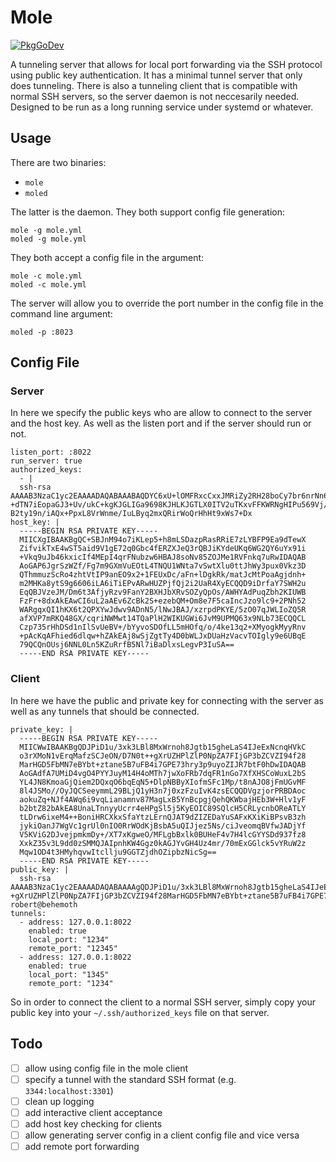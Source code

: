 # Mole

[![PkgGoDev](https://pkg.go.dev/badge/github.com/penguinpowernz/mole)](https://pkg.go.dev/github.com/penguinpowernz/mole)

A tunneling server that allows for local port forwarding via the SSH
protocol using public key authentication. It has a minimal tunnel 
server that only does tunneling. There is also a tunneling client that
is compatible with normal SSH servers, so the server daemon is not
neccesarily needed.  Designed to be run as a long running service under
systemd or whatever.

## Usage

There are two binaries:

* `mole`
* `moled`

The latter is the daemon.  They both support config file generation:

    mole -g mole.yml
    moled -g mole.yml

They both accept a config file in the argument:

    mole -c mole.yml
    moled -c mole.yml

The server will allow you to override the port number in the config file
in the command line argument:

    moled -p :8023

## Config File

### Server

In here we specify the public keys who are allow to connect to the server and
the host key.  As well as the listen port and if the server should run or not.

    listen_port: :8022
    run_server: true
    authorized_keys:
      - |
      ssh-rsa AAAAB3NzaC1yc2EAAAADAQABAAABAQDYC6xU+lOMFRxcCxxJMRiZy2RH28boCy7br6nrNn6TDXcPN972BVWkJMFBiBANSlZuzLcMxtk/PlYz56eejaCft77bRQTjGNiJDbda3ncoJB/umBQiJ  +dTN7iEopaGJ3+Uv/ukC+kgKJGLIGa9698KJHLKJGTLX0ITV2uTKxvFFKWRNgHIPu569Vj/XSsj/+9ww5c4ksal/OVIZ6WpcoIgjNGBr7cspmMJASGrTeDVGFbNiU2kULrqJLZl37t6SinKk4DlodrOjaSKsa/  B2ty19n/iAQx+PpxL8VrWnme/IuLByq2mxQRirWoQrHhHt9xWs7+Dx
    host_key: |
      -----BEGIN RSA PRIVATE KEY-----
      MIICXgIBAAKBgQC+SBJnM94o7iKLep5+h8mLSDazpRasRRiE7zLYBFP9Ea9dTewX
      ZifvikTxE4wST5aid9V1gE72q0Gbc4fERZXJeQ3rQBJiKYdeUKq6WG2QY6uYx91i
      +Vkq9uJb46kxicIf4MEpI4qrFNubzw6HBAJ8soNv85ZOJMe1RVFnkq7uRwIDAQAB
      AoGAP6JgrSzWZf/Fg7m9GXmVuEOtL4TNQU1WNta7vSwtXlu0ttJhWy3pux0Vkz3D
      QThmmuzScRo4zhtVtIP9anEO9x2+1FEUxDc/aFn+lDgkRk/matJcMtPoaAgjdnh+
      m2MHKa8ytS9g6606iLA6iTiEPvARwHUZPjfQj2i2UaR4XyECQQD9iDrfaY7SWH2u
      EqQBJVzeJM/Dm6t3AfjyRzv9FanY2BXHJbXRvSOZyQpOs/AWHYAdPuqZbh2KIUWB
      FzFr+8dxAkEAwCI6uL2aAEv6ZcBk2S+ezebQM+Om8e7F5caIncJzo9lc9+2PNh52
      WARgqxQI1hKX6t2QPXYwJdwv9ADnN5/lNwJBAJ/xzrpdPKYE/5zO07qJWLIoZQ5R
      afXVP7mRKQ48GX/cqriNWMwt14TQaPlH2WIKUGWi6JvM9UPMQ63x9NLb73ECQQCL
      Czp735rHhDSd1nIlSvUeBV+/bYyvoSDOfLL5mHOfq/o/4ke13q2+XMyogkMyyRnv
      +pAcKqAFhied6dlqw+hZAkEAj8wSjZgtTy4D0bWLJxDUaHzVacvTOIgly9e6UBqE
      79QCQnOUsj6NNL0Ln5KZuRrfB5Nl7iBaDlxsLegvP3IuSA==
      -----END RSA PRIVATE KEY-----

### Client

In here we have the public and private key for connecting with the server as well
as any tunnels that should be connected.

    private_key: |
      -----BEGIN RSA PRIVATE KEY-----
      MIICWwIBAAKBgQDJPiD1u/3xk3LBl8MxWrnoh8Jgtb15gheLaS4IJeExNcnqHVkC
      o3rXMoN1vErqMafzSCJeON/D7N0t++gXrUZHPlZlP0NpZA7FIjGP3bZCVZI94f28
      MarHGD5FbMN7eBYbt+ztane5B7uFB4i7GPE73hry3p9uyoZIJR7btF0hDwIDAQAB
      AoGAdfA7UMiD4vgO4PYYJuyM14H4oMTh7jwXoFRb7dqFR1nGo7XfXHSCoWuxL2bS
      YL4JN8KmoaGjQiem2DQxqO6bqEqN5+DlpNBByXIofmSFc1Mp/t8nAJO8jFmUGvMF
      8l4JSMo//OyJQCSeeymmL29BLjQ1yH3n7j0xzFzuIvK4zsECQQDVgzjorPRBDAoc
      aokuZq+NJf4AWq6i9vqLianamnv87MagLxB5YnBcpgjQehQKWbajHEb3W+Hlv1yF
      b2btZ82bAkEA8UnaLTnnyyUcrr4eHPgSl5j5KyEOIC89SQlcH5CRLycnbOReATLY
      tLDrw6ixeM4++BoniHRCXkxSfaYtzLErnQJAT9dZIZEDaYuSAFxKXiKiBPsvB3zh
      jykiOanJ7WgVc1grUl0nIO0RrWOdKjBsbA5uQIJjez5Ns/ciJveomqBVfwJADjYf
      V5KViG2DJvejpmkmDy+/XT7xKgweO/MFLgbBxlk0BUHeF4v7H4lcGYYSDd937fz8
      XxkZ35v3L9dd0zSMMQJAIpnhKW4Ggz0kAGJYvGH4Uz4mr/70mExGGlck5vYRuW2z
      Mqw1OD4t3HMyhqvwItcllju9GGTZjdhOZipbzNicSg==
      -----END RSA PRIVATE KEY-----
    public_key: |
      ssh-rsa AAAAB3NzaC1yc2EAAAADAQABAAAAgQDJPiD1u/3xk3LBl8MxWrnoh8Jgtb15gheLaS4IJeExNcnqHVkCo3rXMoN1vErqMafzSCJeON/D7N0t+  +gXrUZHPlZlP0NpZA7FIjGP3bZCVZI94f28MarHGD5FbMN7eBYbt+ztane5B7uFB4i7GPE73hry3p9uyoZIJR7btF0hDw== robert@behemoth
    tunnels:
      - address: 127.0.0.1:8022
        enabled: true
        local_port: "1234"
        remote_port: "12345"
      - address: 127.0.0.1:8022
        enabled: true
        local_port: "1345"
        remote_port: "1234"

So in order to connect the client to a normal SSH server, simply copy your public key
into your `~/.ssh/authorized_keys` file on that server.

## Todo

- [ ] allow using config file in the mole client
- [ ] specify a tunnel with the standard SSH format (e.g. `3344:localhost:3301`)
- [ ] clean up logging
- [ ] add interactive client acceptance
- [ ] add host key checking for clients
- [ ] allow generating server config in a client config file and vice versa
- [ ] add remote port forwarding